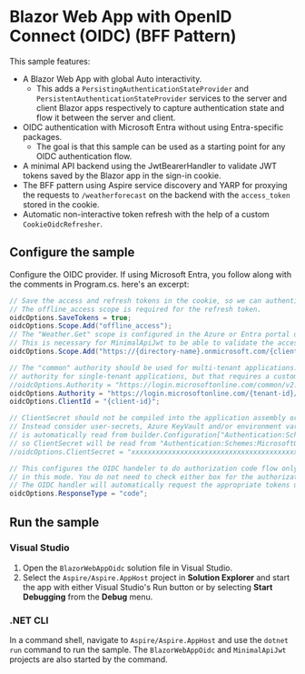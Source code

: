 # Blazor Web App with OpenID Connect (OIDC) (BFF Pattern)

This sample features:

- A Blazor Web App with global Auto interactivity.
  - This adds a `PersistingAuthenticationStateProvider` and `PersistentAuthenticationStateProvider` services to the
    server and client Blazor apps respectively to capture authentication state and flow it between the server and client.
- OIDC authentication with Microsoft Entra without using Entra-specific packages.
  - The goal is that this sample can be used as a starting point for any OIDC authentication flow.
- A minimal API backend using the JwtBearerHandler to validate JWT tokens saved by the Blazor app in the sign-in cookie.
- The BFF pattern using Aspire service discovery and YARP for proxying the requests to `/weatherforecast` on the backend with the `access_token` stored in the cookie.
- Automatic non-interactive token refresh with the help of a custom `CookieOidcRefresher`.

## Configure the sample

Configure the OIDC provider. If using Microsoft Entra, you follow along with the comments in Program.cs. here's an excerpt:

```csharp
// Save the access and refresh tokens in the cookie, so we can authenticate requests to the "weatherapi" service.
// The offline_access scope is required for the refresh token.
oidcOptions.SaveTokens = true;
oidcOptions.Scope.Add("offline_access");
// The "Weather.Get" scope is configured in the Azure or Entra portal under "Expose an API".
// This is necessary for MinimalApiJwt to be able to validate the access token with AddBearerJwt.
oidcOptions.Scope.Add("https://{directory-name}.onmicrosoft.com/{client-id}/Weather.Get");

// The "common" authority should be used for multi-tenant applications. You can also use the common
// authority for single-tenant applications, but that requires a custom IssuerValidator as shown in the comments below.
//oidcOptions.Authority = "https://login.microsoftonline.com/common/v2.0/";
oidcOptions.Authority = "https://login.microsoftonline.com/{tenant-id}/v2.0/";
oidcOptions.ClientId = "{client-id}";

// ClientSecret should not be compiled into the application assembly or checked into source control.
// Instead consider user-secrets, Azure KeyVault and/or environment variables. Authentication scheme configuration
// is automatically read from builder.Configuration["Authentication:Schemes:{SchemeName}:{PropertyName}"],
// so ClientSecret will be read from "Authentication:Schemes:MicrosoftOidc:ClientSecret" configuration.
//oidcOptions.ClientSecret = "xxxxxxxxxxxxxxxxxxxxxxxxxxxxxxxxxxxxxxxxxxx";

// This configures the OIDC handeler to do authorization code flow only. Implicit grants and hybrid flows are unnecessary
// in this mode. You do not need to check either box for the authorization endpoint to return access tokens or ID tokens.
// The OIDC handler will automatically request the appropriate tokens using the code returned from the authorization endpoint.
oidcOptions.ResponseType = "code";
```

## Run the sample

### Visual Studio

1. Open the `BlazorWebAppOidc` solution file in Visual Studio.
1. Select the `Aspire/Aspire.AppHost` project in **Solution Explorer** and start the app with either Visual Studio's Run button or by selecting **Start Debugging** from the **Debug** menu.

### .NET CLI

In a command shell, navigate to `Aspire/Aspire.AppHost` and use the `dotnet run` command to run the sample. The `BlazorWebAppOidc` and `MinimalApiJwt` projects are also started by the command.
